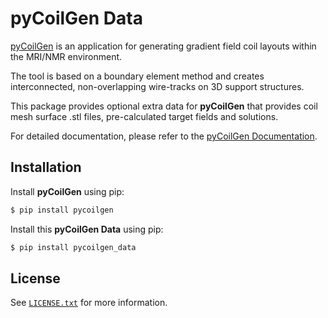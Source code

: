 # pyCoilGen Data

[pyCoilGen](https://github.com/kev-m/pyCoilGen) is an application for generating gradient field coil layouts within the MRI/NMR environment. 

The tool is based on a boundary element method and creates interconnected, non-overlapping wire-tracks on 3D support structures.

This package provides optional extra data for **pyCoilGen** that provides coil mesh surface .stl files, pre-calculated target fields and solutions.

For detailed documentation, please refer to the [pyCoilGen Documentation](https://github.com/kev-m/pyCoilGen/docs/index.md).

## Installation

Install **pyCoilGen** using pip:
```bash
$ pip install pycoilgen
```

Install this **pyCoilGen Data** using pip:
```bash
$ pip install pycoilgen_data
```

## License

See [`LICENSE.txt`](./LICENSE.txt) for more information.

